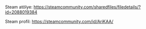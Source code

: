Steam atölye: https://steamcommunity.com/sharedfiles/filedetails/?id=2088019384


Steam profil: https://steamcommunity.com/id/AriKAA/
